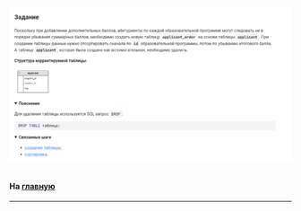 

<img src="../art/3.4.4.task.png" alt="solution" >

```sql

```



#### На [главную](https://github.com/BEPb/stepik_sql#readme)

---



